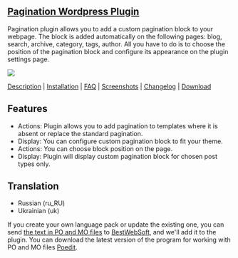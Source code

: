 <a href="http://bestwebsoft.com/products/pagination/" target=_blank>Pagination Wordpress Plugin</a>  
----------------------------------------

Pagination plugin allows you to add a custom pagination block to your webpage. The block is added automatically on the following pages: blog, search, archive, category, tags, author. All you have to do is to choose the position of the pagination block and configure its appearance on the plugin settings page. 

<img src="http://bestwebsoft.com/wp-content/uploads/2015/05/xpagination-banner-website.jpg.pagespeed.ic.93oaq_bUQs.jpg"/>

<a href="http://bestwebsoft.com/products/pagination/description" target=_blank>Description</a> | 
<a href="http://bestwebsoft.com/products/pagination/installation" target=_blank>Installation</a> | 
<a href="http://bestwebsoft.com/products/pagination/faq" target=_blank>FAQ</a> | 
<a href="http://bestwebsoft.com/products/pagination/screenshots" target=_blank>Screenshots</a> | 
<a href="http://bestwebsoft.com/products/pagination/changelog" target=_blank>Changelog</a> | 
<a href="http://bestwebsoft.com/products/pagination/download" target=_blank>Download</a>


Features
-----------------------------
* Actions: Plugin allows you to add pagination to templates where it is absent or replace the standard pagination.
* Display: You can configure custom pagination block to fit your theme.
* Actions: You can choose block position on the page.
* Display: Plugin will display custom pagination block for chosen post types only. 


Translation
-----------------------------
* Russian (ru_RU)
* Ukrainian (uk)

If you create your own language pack or update the existing one, you can send <a href="http://codex.wordpress.org/Translating_WordPress" target="_blank">the text in PO and MO files</a> to <a href="http://support.bestwebsoft.com" target="_blank">BestWebSoft</a>, and we'll add it to the plugin. You can download the latest version of the program for working with PO and MO files <a href="http://www.poedit.net/download.php" target="_blank">Poedit</a>.
 
